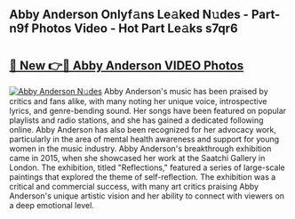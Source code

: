 ## Abby Anderson Onlyf𝚊ns Le𝚊ked N𝚞des - Part-n9f Photos Video - Hot Part Le𝚊ks s7qr6

# <h2><a href="http://ab20065.deff.icu/?id=Abby+Anderson">🔗 New 👉🔴 Abby Anderson VIDEO Photos</a></h2>

[![Abby Anderson N𝚞des](https://i.imgur.com/rIISA9y.gif)](http://ab20065.deff.icu/?id=Abby+Anderson)
Abby Anderson's music has been praised by critics and fans alike, with many noting her unique voice, introspective lyrics, and genre-bending sound. Her songs have been featured on popular playlists and radio stations, and she has gained a dedicated following online. Abby Anderson has also been recognized for her advocacy work, particularly in the area of mental health awareness and support for young women in the music industry. Abby Anderson's breakthrough exhibition came in 2015, when she showcased her work at the Saatchi Gallery in London. The exhibition, titled "Reflections," featured a series of large-scale paintings that explored the theme of self-reflection. The exhibition was a critical and commercial success, with many art critics praising Abby Anderson's unique artistic vision and her ability to connect with viewers on a deep emotional level.
